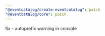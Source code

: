 ```yaml
---
"@eventcatalog/create-eventcatalog": patch
"@eventcatalog/core": patch
---
```


fix - autoprefix warning in console
